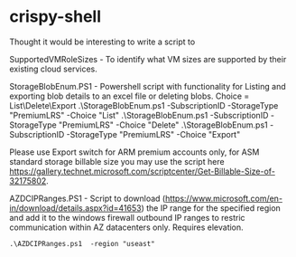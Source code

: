 # crispy-shell
Thought it would be interesting to write a script to

SupportedVMRoleSizes - To identify what VM sizes are supported by their existing cloud services. 

StorageBlobEnum.PS1 - Powershell script with functionality for Listing and exporting blob details to an excel file or deleting blobs. 
    Choice = List\Delete\Export
    .\StorageBlobEnum.ps1 -SubscriptionID <Subscription ID> -StorageType "PremiumLRS" -Choice "List"
    .\StorageBlobEnum.ps1 -SubscriptionID <Subscription ID> -StorageType "PremiumLRS" -Choice "Delete"
    .\StorageBlobEnum.ps1 -SubscriptionID <Subscription ID> -StorageType "PremiumLRS" -Choice "Export" 

Please use Export switch for ARM premium accounts only, for ASM standard storage billable size you may use the script here https://gallery.technet.microsoft.com/scriptcenter/Get-Billable-Size-of-32175802.

AZDCIPRanges.PS1 - Script to download (https://www.microsoft.com/en-in/download/details.aspx?id=41653) the IP range for the specified region and add it to the windows firewall outbound IP ranges to restric communication within AZ datacenters only. Requires elevation.

    .\AZDCIPRanges.ps1  -region "useast"



